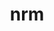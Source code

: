 ---
title: "nrm"
layout: cache
categories: [package, develop]
meta: {"versions": ["0.1.0"], "compilers": ["gcc@=11.4.0", "gcc@=9.4.0", "oneapi@=2024.2.1"], "oss": ["ubuntu20.04", "ubuntu22.04"], "platforms": ["linux"], "targets": ["neoverse_v1", "neoverse_v2", "ppc64le", "x86_64_v3"], "stacks": ["e4s", "e4s-neoverse-v2", "e4s-neoverse_v1", "e4s-oneapi", "e4s-power", "root"], "num_specs": 39, "num_specs_by_stack": {"root": 39, "e4s-power": 8, "e4s-neoverse_v1": 8, "e4s-neoverse-v2": 8, "e4s": 8, "e4s-oneapi": 7}}
spec_details: [{"hash": "5sjymiegb25n7s5alczzzipldrmj7epc", "compiler": "gcc@=9.4.0", "versions": ["0.1.0"], "os": "ubuntu20.04", "platform": "linux", "target": "ppc64le", "variants": ["build_system=python_pip"], "stacks": ["root", "e4s-power"], "size": "-", "tarball": "https://binaries.spack.io/develop/build_cache/linux-ubuntu20.04-ppc64le/gcc-9.4.0/nrm-0.1.0/linux-ubuntu20.04-ppc64le-gcc-9.4.0-nrm-0.1.0-5sjymiegb25n7s5alczzzipldrmj7epc.spack"}, {"hash": "kihfwgv5h3e2xctyqj7y6c7z6nnvlwgg", "compiler": "gcc@=9.4.0", "versions": ["0.1.0"], "os": "ubuntu20.04", "platform": "linux", "target": "ppc64le", "variants": ["build_system=python_pip"], "stacks": ["root", "e4s-power"], "size": "-", "tarball": "https://binaries.spack.io/develop/build_cache/linux-ubuntu20.04-ppc64le/gcc-9.4.0/nrm-0.1.0/linux-ubuntu20.04-ppc64le-gcc-9.4.0-nrm-0.1.0-kihfwgv5h3e2xctyqj7y6c7z6nnvlwgg.spack"}, {"hash": "l6hhf64gfrjzzayeqrdtmuabgvyrcw35", "compiler": "gcc@=9.4.0", "versions": ["0.1.0"], "os": "ubuntu20.04", "platform": "linux", "target": "ppc64le", "variants": ["build_system=python_pip"], "stacks": ["root", "e4s-power"], "size": "-", "tarball": "https://binaries.spack.io/develop/build_cache/linux-ubuntu20.04-ppc64le/gcc-9.4.0/nrm-0.1.0/linux-ubuntu20.04-ppc64le-gcc-9.4.0-nrm-0.1.0-l6hhf64gfrjzzayeqrdtmuabgvyrcw35.spack"}, {"hash": "raoaaenwigepwwd67gaujxhp3rgiafne", "compiler": "gcc@=9.4.0", "versions": ["0.1.0"], "os": "ubuntu20.04", "platform": "linux", "target": "ppc64le", "variants": ["build_system=python_pip"], "stacks": ["root", "e4s-power"], "size": "-", "tarball": "https://binaries.spack.io/develop/build_cache/linux-ubuntu20.04-ppc64le/gcc-9.4.0/nrm-0.1.0/linux-ubuntu20.04-ppc64le-gcc-9.4.0-nrm-0.1.0-raoaaenwigepwwd67gaujxhp3rgiafne.spack"}, {"hash": "rx2xijxjrc2ofgamausrt3jgzu4xm2x5", "compiler": "gcc@=9.4.0", "versions": ["0.1.0"], "os": "ubuntu20.04", "platform": "linux", "target": "ppc64le", "variants": ["build_system=python_pip"], "stacks": ["root", "e4s-power"], "size": "-", "tarball": "https://binaries.spack.io/develop/build_cache/linux-ubuntu20.04-ppc64le/gcc-9.4.0/nrm-0.1.0/linux-ubuntu20.04-ppc64le-gcc-9.4.0-nrm-0.1.0-rx2xijxjrc2ofgamausrt3jgzu4xm2x5.spack"}, {"hash": "tcpyo7wyzyongowacmjds67hdrzreybj", "compiler": "gcc@=9.4.0", "versions": ["0.1.0"], "os": "ubuntu20.04", "platform": "linux", "target": "ppc64le", "variants": ["build_system=python_pip"], "stacks": ["root", "e4s-power"], "size": "-", "tarball": "https://binaries.spack.io/develop/build_cache/linux-ubuntu20.04-ppc64le/gcc-9.4.0/nrm-0.1.0/linux-ubuntu20.04-ppc64le-gcc-9.4.0-nrm-0.1.0-tcpyo7wyzyongowacmjds67hdrzreybj.spack"}, {"hash": "xhyu7cqorhgnzkbv4yi2ya4cxhec24g7", "compiler": "gcc@=9.4.0", "versions": ["0.1.0"], "os": "ubuntu20.04", "platform": "linux", "target": "ppc64le", "variants": ["build_system=python_pip"], "stacks": ["root", "e4s-power"], "size": "-", "tarball": "https://binaries.spack.io/develop/build_cache/linux-ubuntu20.04-ppc64le/gcc-9.4.0/nrm-0.1.0/linux-ubuntu20.04-ppc64le-gcc-9.4.0-nrm-0.1.0-xhyu7cqorhgnzkbv4yi2ya4cxhec24g7.spack"}, {"hash": "zmznnrecuyfegzxpkhearwrkfqv2kcs2", "compiler": "gcc@=9.4.0", "versions": ["0.1.0"], "os": "ubuntu20.04", "platform": "linux", "target": "ppc64le", "variants": ["build_system=python_pip"], "stacks": ["root", "e4s-power"], "size": "-", "tarball": "https://binaries.spack.io/develop/build_cache/linux-ubuntu20.04-ppc64le/gcc-9.4.0/nrm-0.1.0/linux-ubuntu20.04-ppc64le-gcc-9.4.0-nrm-0.1.0-zmznnrecuyfegzxpkhearwrkfqv2kcs2.spack"}, {"hash": "4edwkvvclo3epcp6hl6233brttq6ffkj", "compiler": "gcc@=11.4.0", "versions": ["0.1.0"], "os": "ubuntu22.04", "platform": "linux", "target": "neoverse_v1", "variants": ["build_system=python_pip"], "stacks": ["root", "e4s-neoverse_v1"], "size": "-", "tarball": "https://binaries.spack.io/develop/build_cache/linux-ubuntu22.04-neoverse_v1/gcc-11.4.0/nrm-0.1.0/linux-ubuntu22.04-neoverse_v1-gcc-11.4.0-nrm-0.1.0-4edwkvvclo3epcp6hl6233brttq6ffkj.spack"}, {"hash": "ex7ryf4of7ueom6bim5s6h2gw4izjooi", "compiler": "gcc@=11.4.0", "versions": ["0.1.0"], "os": "ubuntu22.04", "platform": "linux", "target": "neoverse_v1", "variants": ["build_system=python_pip"], "stacks": ["root", "e4s-neoverse_v1"], "size": "-", "tarball": "https://binaries.spack.io/develop/build_cache/linux-ubuntu22.04-neoverse_v1/gcc-11.4.0/nrm-0.1.0/linux-ubuntu22.04-neoverse_v1-gcc-11.4.0-nrm-0.1.0-ex7ryf4of7ueom6bim5s6h2gw4izjooi.spack"}, {"hash": "lslyzdshl4ptsbh3gp23r525phld76to", "compiler": "gcc@=11.4.0", "versions": ["0.1.0"], "os": "ubuntu22.04", "platform": "linux", "target": "neoverse_v1", "variants": ["build_system=python_pip"], "stacks": ["root", "e4s-neoverse_v1"], "size": "-", "tarball": "https://binaries.spack.io/develop/build_cache/linux-ubuntu22.04-neoverse_v1/gcc-11.4.0/nrm-0.1.0/linux-ubuntu22.04-neoverse_v1-gcc-11.4.0-nrm-0.1.0-lslyzdshl4ptsbh3gp23r525phld76to.spack"}, {"hash": "lznlyncm7su2clwd4fbhjsfw2vt7h6lo", "compiler": "gcc@=11.4.0", "versions": ["0.1.0"], "os": "ubuntu22.04", "platform": "linux", "target": "neoverse_v1", "variants": ["build_system=python_pip"], "stacks": ["root", "e4s-neoverse_v1"], "size": "-", "tarball": "https://binaries.spack.io/develop/build_cache/linux-ubuntu22.04-neoverse_v1/gcc-11.4.0/nrm-0.1.0/linux-ubuntu22.04-neoverse_v1-gcc-11.4.0-nrm-0.1.0-lznlyncm7su2clwd4fbhjsfw2vt7h6lo.spack"}, {"hash": "n7x76rgtpgoxeauglc2ozi2qhlymns56", "compiler": "gcc@=11.4.0", "versions": ["0.1.0"], "os": "ubuntu22.04", "platform": "linux", "target": "neoverse_v1", "variants": ["build_system=python_pip"], "stacks": ["root", "e4s-neoverse_v1"], "size": "-", "tarball": "https://binaries.spack.io/develop/build_cache/linux-ubuntu22.04-neoverse_v1/gcc-11.4.0/nrm-0.1.0/linux-ubuntu22.04-neoverse_v1-gcc-11.4.0-nrm-0.1.0-n7x76rgtpgoxeauglc2ozi2qhlymns56.spack"}, {"hash": "qvcm7ejrgn7wjsallyu4hcflyjadentj", "compiler": "gcc@=11.4.0", "versions": ["0.1.0"], "os": "ubuntu22.04", "platform": "linux", "target": "neoverse_v1", "variants": ["build_system=python_pip"], "stacks": ["root", "e4s-neoverse_v1"], "size": "-", "tarball": "https://binaries.spack.io/develop/build_cache/linux-ubuntu22.04-neoverse_v1/gcc-11.4.0/nrm-0.1.0/linux-ubuntu22.04-neoverse_v1-gcc-11.4.0-nrm-0.1.0-qvcm7ejrgn7wjsallyu4hcflyjadentj.spack"}, {"hash": "qwravbujnu6tdbmn22wie4a6gvqrcyhk", "compiler": "gcc@=11.4.0", "versions": ["0.1.0"], "os": "ubuntu22.04", "platform": "linux", "target": "neoverse_v1", "variants": ["build_system=python_pip"], "stacks": ["root", "e4s-neoverse_v1"], "size": "-", "tarball": "https://binaries.spack.io/develop/build_cache/linux-ubuntu22.04-neoverse_v1/gcc-11.4.0/nrm-0.1.0/linux-ubuntu22.04-neoverse_v1-gcc-11.4.0-nrm-0.1.0-qwravbujnu6tdbmn22wie4a6gvqrcyhk.spack"}, {"hash": "zcutqz3mivj5ywo2siqpi3pfrwhlnwfs", "compiler": "gcc@=11.4.0", "versions": ["0.1.0"], "os": "ubuntu22.04", "platform": "linux", "target": "neoverse_v1", "variants": ["build_system=python_pip"], "stacks": ["root", "e4s-neoverse_v1"], "size": "-", "tarball": "https://binaries.spack.io/develop/build_cache/linux-ubuntu22.04-neoverse_v1/gcc-11.4.0/nrm-0.1.0/linux-ubuntu22.04-neoverse_v1-gcc-11.4.0-nrm-0.1.0-zcutqz3mivj5ywo2siqpi3pfrwhlnwfs.spack"}, {"hash": "a5mniqrbxxma5vkaazrt2hvs74jfboeq", "compiler": "gcc@=11.4.0", "versions": ["0.1.0"], "os": "ubuntu22.04", "platform": "linux", "target": "neoverse_v2", "variants": ["build_system=python_pip"], "stacks": ["root", "e4s-neoverse-v2"], "size": "-", "tarball": "https://binaries.spack.io/develop/build_cache/linux-ubuntu22.04-neoverse_v2/gcc-11.4.0/nrm-0.1.0/linux-ubuntu22.04-neoverse_v2-gcc-11.4.0-nrm-0.1.0-a5mniqrbxxma5vkaazrt2hvs74jfboeq.spack"}, {"hash": "fhgqxjpw3wq54mgkt7ufzzrrq2q6ym7j", "compiler": "gcc@=11.4.0", "versions": ["0.1.0"], "os": "ubuntu22.04", "platform": "linux", "target": "neoverse_v2", "variants": ["build_system=python_pip"], "stacks": ["root", "e4s-neoverse-v2"], "size": "-", "tarball": "https://binaries.spack.io/develop/build_cache/linux-ubuntu22.04-neoverse_v2/gcc-11.4.0/nrm-0.1.0/linux-ubuntu22.04-neoverse_v2-gcc-11.4.0-nrm-0.1.0-fhgqxjpw3wq54mgkt7ufzzrrq2q6ym7j.spack"}, {"hash": "jwx2ihtmln2niooaord7tow2zczi5g6m", "compiler": "gcc@=11.4.0", "versions": ["0.1.0"], "os": "ubuntu22.04", "platform": "linux", "target": "neoverse_v2", "variants": ["build_system=python_pip"], "stacks": ["root", "e4s-neoverse-v2"], "size": "-", "tarball": "https://binaries.spack.io/develop/build_cache/linux-ubuntu22.04-neoverse_v2/gcc-11.4.0/nrm-0.1.0/linux-ubuntu22.04-neoverse_v2-gcc-11.4.0-nrm-0.1.0-jwx2ihtmln2niooaord7tow2zczi5g6m.spack"}, {"hash": "l73sym5q4cm4jbpiqxwtzlxhinu6z6k2", "compiler": "gcc@=11.4.0", "versions": ["0.1.0"], "os": "ubuntu22.04", "platform": "linux", "target": "neoverse_v2", "variants": ["build_system=python_pip"], "stacks": ["root", "e4s-neoverse-v2"], "size": "-", "tarball": "https://binaries.spack.io/develop/build_cache/linux-ubuntu22.04-neoverse_v2/gcc-11.4.0/nrm-0.1.0/linux-ubuntu22.04-neoverse_v2-gcc-11.4.0-nrm-0.1.0-l73sym5q4cm4jbpiqxwtzlxhinu6z6k2.spack"}, {"hash": "lwzoj4ys2mu75tjictti3274uac5e5ab", "compiler": "gcc@=11.4.0", "versions": ["0.1.0"], "os": "ubuntu22.04", "platform": "linux", "target": "neoverse_v2", "variants": ["build_system=python_pip"], "stacks": ["root", "e4s-neoverse-v2"], "size": "-", "tarball": "https://binaries.spack.io/develop/build_cache/linux-ubuntu22.04-neoverse_v2/gcc-11.4.0/nrm-0.1.0/linux-ubuntu22.04-neoverse_v2-gcc-11.4.0-nrm-0.1.0-lwzoj4ys2mu75tjictti3274uac5e5ab.spack"}, {"hash": "ocnhr2ngpyp5hdtidluzwggsxd3wgy45", "compiler": "gcc@=11.4.0", "versions": ["0.1.0"], "os": "ubuntu22.04", "platform": "linux", "target": "neoverse_v2", "variants": ["build_system=python_pip"], "stacks": ["root", "e4s-neoverse-v2"], "size": "-", "tarball": "https://binaries.spack.io/develop/build_cache/linux-ubuntu22.04-neoverse_v2/gcc-11.4.0/nrm-0.1.0/linux-ubuntu22.04-neoverse_v2-gcc-11.4.0-nrm-0.1.0-ocnhr2ngpyp5hdtidluzwggsxd3wgy45.spack"}, {"hash": "tzhxuij7hoqivf44ir5grwojocq563d5", "compiler": "gcc@=11.4.0", "versions": ["0.1.0"], "os": "ubuntu22.04", "platform": "linux", "target": "neoverse_v2", "variants": ["build_system=python_pip"], "stacks": ["root", "e4s-neoverse-v2"], "size": "-", "tarball": "https://binaries.spack.io/develop/build_cache/linux-ubuntu22.04-neoverse_v2/gcc-11.4.0/nrm-0.1.0/linux-ubuntu22.04-neoverse_v2-gcc-11.4.0-nrm-0.1.0-tzhxuij7hoqivf44ir5grwojocq563d5.spack"}, {"hash": "zs74rvwpcbsd74xzp3uss6bmfbema5gg", "compiler": "gcc@=11.4.0", "versions": ["0.1.0"], "os": "ubuntu22.04", "platform": "linux", "target": "neoverse_v2", "variants": ["build_system=python_pip"], "stacks": ["root", "e4s-neoverse-v2"], "size": "-", "tarball": "https://binaries.spack.io/develop/build_cache/linux-ubuntu22.04-neoverse_v2/gcc-11.4.0/nrm-0.1.0/linux-ubuntu22.04-neoverse_v2-gcc-11.4.0-nrm-0.1.0-zs74rvwpcbsd74xzp3uss6bmfbema5gg.spack"}, {"hash": "5mz2gh7rsvirzostvtyj46f7raenuzdg", "compiler": "gcc@=11.4.0", "versions": ["0.1.0"], "os": "ubuntu22.04", "platform": "linux", "target": "x86_64_v3", "variants": ["build_system=python_pip"], "stacks": ["root", "e4s"], "size": "-", "tarball": "https://binaries.spack.io/develop/build_cache/linux-ubuntu22.04-x86_64_v3/gcc-11.4.0/nrm-0.1.0/linux-ubuntu22.04-x86_64_v3-gcc-11.4.0-nrm-0.1.0-5mz2gh7rsvirzostvtyj46f7raenuzdg.spack"}, {"hash": "blkg2s2kwefqylzdfhmnrhrivgf7gvg4", "compiler": "gcc@=11.4.0", "versions": ["0.1.0"], "os": "ubuntu22.04", "platform": "linux", "target": "x86_64_v3", "variants": ["build_system=python_pip"], "stacks": ["root", "e4s"], "size": "-", "tarball": "https://binaries.spack.io/develop/build_cache/linux-ubuntu22.04-x86_64_v3/gcc-11.4.0/nrm-0.1.0/linux-ubuntu22.04-x86_64_v3-gcc-11.4.0-nrm-0.1.0-blkg2s2kwefqylzdfhmnrhrivgf7gvg4.spack"}, {"hash": "jne4oony36zz5dkmfipqr7lh5bu2dyxb", "compiler": "gcc@=11.4.0", "versions": ["0.1.0"], "os": "ubuntu22.04", "platform": "linux", "target": "x86_64_v3", "variants": ["build_system=python_pip"], "stacks": ["root", "e4s"], "size": "-", "tarball": "https://binaries.spack.io/develop/build_cache/linux-ubuntu22.04-x86_64_v3/gcc-11.4.0/nrm-0.1.0/linux-ubuntu22.04-x86_64_v3-gcc-11.4.0-nrm-0.1.0-jne4oony36zz5dkmfipqr7lh5bu2dyxb.spack"}, {"hash": "o3j42wghvvovi2myaacnvpsiaemrduaz", "compiler": "gcc@=11.4.0", "versions": ["0.1.0"], "os": "ubuntu22.04", "platform": "linux", "target": "x86_64_v3", "variants": ["build_system=python_pip"], "stacks": ["root", "e4s"], "size": "-", "tarball": "https://binaries.spack.io/develop/build_cache/linux-ubuntu22.04-x86_64_v3/gcc-11.4.0/nrm-0.1.0/linux-ubuntu22.04-x86_64_v3-gcc-11.4.0-nrm-0.1.0-o3j42wghvvovi2myaacnvpsiaemrduaz.spack"}, {"hash": "potdajjnzg7pwkembadmpvg6lpritvmr", "compiler": "gcc@=11.4.0", "versions": ["0.1.0"], "os": "ubuntu22.04", "platform": "linux", "target": "x86_64_v3", "variants": ["build_system=python_pip"], "stacks": ["root", "e4s"], "size": "-", "tarball": "https://binaries.spack.io/develop/build_cache/linux-ubuntu22.04-x86_64_v3/gcc-11.4.0/nrm-0.1.0/linux-ubuntu22.04-x86_64_v3-gcc-11.4.0-nrm-0.1.0-potdajjnzg7pwkembadmpvg6lpritvmr.spack"}, {"hash": "tovdcy3zgplfiayfevfuxfn57qie5w4n", "compiler": "gcc@=11.4.0", "versions": ["0.1.0"], "os": "ubuntu22.04", "platform": "linux", "target": "x86_64_v3", "variants": ["build_system=python_pip"], "stacks": ["root", "e4s"], "size": "-", "tarball": "https://binaries.spack.io/develop/build_cache/linux-ubuntu22.04-x86_64_v3/gcc-11.4.0/nrm-0.1.0/linux-ubuntu22.04-x86_64_v3-gcc-11.4.0-nrm-0.1.0-tovdcy3zgplfiayfevfuxfn57qie5w4n.spack"}, {"hash": "uh2li2ttyfiqzy5nf65buonfu2ntntz7", "compiler": "gcc@=11.4.0", "versions": ["0.1.0"], "os": "ubuntu22.04", "platform": "linux", "target": "x86_64_v3", "variants": ["build_system=python_pip"], "stacks": ["root", "e4s"], "size": "-", "tarball": "https://binaries.spack.io/develop/build_cache/linux-ubuntu22.04-x86_64_v3/gcc-11.4.0/nrm-0.1.0/linux-ubuntu22.04-x86_64_v3-gcc-11.4.0-nrm-0.1.0-uh2li2ttyfiqzy5nf65buonfu2ntntz7.spack"}, {"hash": "ul3v5lsolgvsxvschsmu4umqu2jnlgjn", "compiler": "gcc@=11.4.0", "versions": ["0.1.0"], "os": "ubuntu22.04", "platform": "linux", "target": "x86_64_v3", "variants": ["build_system=python_pip"], "stacks": ["root", "e4s"], "size": "-", "tarball": "https://binaries.spack.io/develop/build_cache/linux-ubuntu22.04-x86_64_v3/gcc-11.4.0/nrm-0.1.0/linux-ubuntu22.04-x86_64_v3-gcc-11.4.0-nrm-0.1.0-ul3v5lsolgvsxvschsmu4umqu2jnlgjn.spack"}, {"hash": "2kxci6sr3k35o3hi4i5gcp7olkxtlvvz", "compiler": "oneapi@=2024.2.1", "versions": ["0.1.0"], "os": "ubuntu22.04", "platform": "linux", "target": "x86_64_v3", "variants": ["build_system=python_pip"], "stacks": ["root", "e4s-oneapi"], "size": "-", "tarball": "https://binaries.spack.io/develop/build_cache/linux-ubuntu22.04-x86_64_v3/oneapi-2024.2.1/nrm-0.1.0/linux-ubuntu22.04-x86_64_v3-oneapi-2024.2.1-nrm-0.1.0-2kxci6sr3k35o3hi4i5gcp7olkxtlvvz.spack"}, {"hash": "4mxg3qiggcpdwlfdpv3txfhxxhkqxm3t", "compiler": "oneapi@=2024.2.1", "versions": ["0.1.0"], "os": "ubuntu22.04", "platform": "linux", "target": "x86_64_v3", "variants": ["build_system=python_pip"], "stacks": ["root", "e4s-oneapi"], "size": "-", "tarball": "https://binaries.spack.io/develop/build_cache/linux-ubuntu22.04-x86_64_v3/oneapi-2024.2.1/nrm-0.1.0/linux-ubuntu22.04-x86_64_v3-oneapi-2024.2.1-nrm-0.1.0-4mxg3qiggcpdwlfdpv3txfhxxhkqxm3t.spack"}, {"hash": "bchfhrgipa7evd2gldaulaqmqprr4sqp", "compiler": "oneapi@=2024.2.1", "versions": ["0.1.0"], "os": "ubuntu22.04", "platform": "linux", "target": "x86_64_v3", "variants": ["build_system=python_pip"], "stacks": ["root", "e4s-oneapi"], "size": "-", "tarball": "https://binaries.spack.io/develop/build_cache/linux-ubuntu22.04-x86_64_v3/oneapi-2024.2.1/nrm-0.1.0/linux-ubuntu22.04-x86_64_v3-oneapi-2024.2.1-nrm-0.1.0-bchfhrgipa7evd2gldaulaqmqprr4sqp.spack"}, {"hash": "e43pkak36vl54bfdgrn23gjedn5o2fdg", "compiler": "oneapi@=2024.2.1", "versions": ["0.1.0"], "os": "ubuntu22.04", "platform": "linux", "target": "x86_64_v3", "variants": ["build_system=python_pip"], "stacks": ["root", "e4s-oneapi"], "size": "-", "tarball": "https://binaries.spack.io/develop/build_cache/linux-ubuntu22.04-x86_64_v3/oneapi-2024.2.1/nrm-0.1.0/linux-ubuntu22.04-x86_64_v3-oneapi-2024.2.1-nrm-0.1.0-e43pkak36vl54bfdgrn23gjedn5o2fdg.spack"}, {"hash": "s27u57dzvpq633qxoenuzk5dwtl3oy6b", "compiler": "oneapi@=2024.2.1", "versions": ["0.1.0"], "os": "ubuntu22.04", "platform": "linux", "target": "x86_64_v3", "variants": ["build_system=python_pip"], "stacks": ["root", "e4s-oneapi"], "size": "-", "tarball": "https://binaries.spack.io/develop/build_cache/linux-ubuntu22.04-x86_64_v3/oneapi-2024.2.1/nrm-0.1.0/linux-ubuntu22.04-x86_64_v3-oneapi-2024.2.1-nrm-0.1.0-s27u57dzvpq633qxoenuzk5dwtl3oy6b.spack"}, {"hash": "s3fw3pxrh6fchnva7r2lcqp32dxv4rj2", "compiler": "oneapi@=2024.2.1", "versions": ["0.1.0"], "os": "ubuntu22.04", "platform": "linux", "target": "x86_64_v3", "variants": ["build_system=python_pip"], "stacks": ["root", "e4s-oneapi"], "size": "-", "tarball": "https://binaries.spack.io/develop/build_cache/linux-ubuntu22.04-x86_64_v3/oneapi-2024.2.1/nrm-0.1.0/linux-ubuntu22.04-x86_64_v3-oneapi-2024.2.1-nrm-0.1.0-s3fw3pxrh6fchnva7r2lcqp32dxv4rj2.spack"}, {"hash": "zgcurrpytnlapswetunm2k446in5nhwu", "compiler": "oneapi@=2024.2.1", "versions": ["0.1.0"], "os": "ubuntu22.04", "platform": "linux", "target": "x86_64_v3", "variants": ["build_system=python_pip"], "stacks": ["root", "e4s-oneapi"], "size": "-", "tarball": "https://binaries.spack.io/develop/build_cache/linux-ubuntu22.04-x86_64_v3/oneapi-2024.2.1/nrm-0.1.0/linux-ubuntu22.04-x86_64_v3-oneapi-2024.2.1-nrm-0.1.0-zgcurrpytnlapswetunm2k446in5nhwu.spack"}]
---